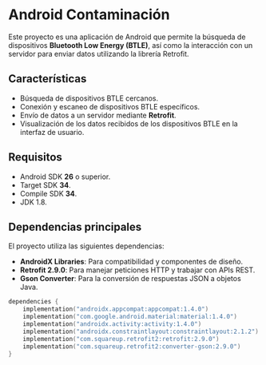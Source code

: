 # Android Contaminación

Este proyecto es una aplicación de Android que permite la búsqueda de dispositivos **Bluetooth Low Energy (BTLE)**, así como la interacción con un servidor para enviar datos utilizando la librería Retrofit.

## Características

- Búsqueda de dispositivos BTLE cercanos.
- Conexión y escaneo de dispositivos BTLE específicos.
- Envío de datos a un servidor mediante **Retrofit**.
- Visualización de los datos recibidos de los dispositivos BTLE en la interfaz de usuario.

## Requisitos

- Android SDK **26** o superior.
- Target SDK **34**.
- Compile SDK **34**.
- JDK 1.8.

## Dependencias principales

El proyecto utiliza las siguientes dependencias:

- **AndroidX Libraries**: Para compatibilidad y componentes de diseño.
- **Retrofit 2.9.0**: Para manejar peticiones HTTP y trabajar con APIs REST.
- **Gson Converter**: Para la conversión de respuestas JSON a objetos Java.

```kotlin
dependencies {
    implementation("androidx.appcompat:appcompat:1.4.0")
    implementation("com.google.android.material:material:1.4.0")
    implementation("androidx.activity:activity:1.4.0")
    implementation("androidx.constraintlayout:constraintlayout:2.1.2")
    implementation("com.squareup.retrofit2:retrofit:2.9.0")
    implementation("com.squareup.retrofit2:converter-gson:2.9.0")
}
